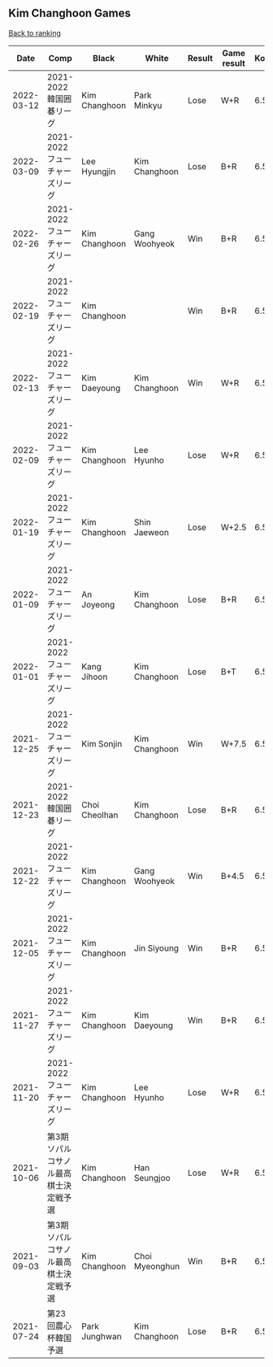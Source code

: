 ## Kim Changhoon Games

[Back to ranking](../../index.md)




| **Date** | **Comp** | **Black** | **White** | **Result** | **Game result** | **Komi** | **Rating** | **Diff** | 
| --- | --- | --- | --- | --- | --- | --- | --- | --- |
| 2022-03-12 | 2021-2022韓国囲碁リーグ | Kim Changhoon | Park Minkyu | Lose | W+R | 6.5 | 3215.0 | -37.0 | 
| 2022-03-09 | 2021-2022フューチャーズリーグ | Lee Hyungjin | Kim Changhoon | Lose | B+R | 6.5 | 3252.0 | 33.0 | 
| 2022-02-26 | 2021-2022フューチャーズリーグ | Kim Changhoon | Gang Woohyeok | Win | B+R | 6.5 | 3219.0 | 17.0 | 
| 2022-02-19 | 2021-2022フューチャーズリーグ | Kim Changhoon |  | Win | B+R | 6.5 | 3202.0 | -16.0 | 
| 2022-02-13 | 2021-2022フューチャーズリーグ | Kim Daeyoung | Kim Changhoon | Win | W+R | 6.5 | 3218.0 | -20.0 | 
| 2022-02-09 | 2021-2022フューチャーズリーグ | Kim Changhoon | Lee Hyunho | Lose | W+R | 6.5 | 3238.0 | -82.0 | 
| 2022-01-19 | 2021-2022フューチャーズリーグ | Kim Changhoon | Shin Jaeweon | Lose | W+2.5 | 6.5 | 3320.0 | 31.0 | 
| 2022-01-09 | 2021-2022フューチャーズリーグ | An Joyeong | Kim Changhoon | Lose | B+R | 6.5 | 3289.0 | -16.0 | 
| 2022-01-01 | 2021-2022フューチャーズリーグ | Kang Jihoon | Kim Changhoon | Lose | B+T | 6.5 | 3305.0 | 0.0 | 
| 2021-12-25 | 2021-2022フューチャーズリーグ | Kim Sonjin | Kim Changhoon | Win | W+7.5 | 6.5 | 3305.0 | -21.0 | 
| 2021-12-23 | 2021-2022韓国囲碁リーグ | Choi Cheolhan | Kim Changhoon | Lose | B+R | 6.5 | 3326.0 | 5.0 | 
| 2021-12-22 | 2021-2022フューチャーズリーグ | Kim Changhoon | Gang Woohyeok | Win | B+4.5 | 6.5 | 3321.0 | -25.0 | 
| 2021-12-05 | 2021-2022フューチャーズリーグ | Kim Changhoon | Jin Siyoung | Win | B+R | 6.5 | 3346.0 | 24.0 | 
| 2021-11-27 | 2021-2022フューチャーズリーグ | Kim Changhoon | Kim Daeyoung | Win | B+R | 6.5 | 3322.0 | -2.0 | 
| 2021-11-20 | 2021-2022フューチャーズリーグ | Kim Changhoon | Lee Hyunho | Lose | W+R | 6.5 | 3324.0 | 25.0 | 
| 2021-10-06 | 第3期ソパルコサノル最高棋士決定戦予選 | Kim Changhoon | Han Seungjoo | Lose | W+R | 6.5 | 3299.0 | -86.0 | 
| 2021-09-03 | 第3期ソパルコサノル最高棋士決定戦予選 | Kim Changhoon | Choi Myeonghun | Win | B+R | 6.5 | 3385.0 | 0.0 | 
| 2021-07-24 | 第23回農心杯韓国予選 | Park Junghwan | Kim Changhoon | Lose | B+R | 6.5 | 3385.0 | missing |




